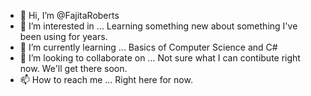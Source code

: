 - 👋 Hi, I’m @FajitaRoberts
- 👀 I’m interested in ... Learning something new about something I've been using for years.
- 🌱 I’m currently learning ... Basics of Computer Science and C#
- 💞️ I’m looking to collaborate on ... Not sure what I can contibute right now. We'll get there soon.
- 📫 How to reach me ... Right here for now.

<!---
FajitaRoberts/FajitaRoberts is a ✨ special ✨ repository because its `README.md` (this file) appears on your GitHub profile.
You can click the Preview link to take a look at your changes.
--->
